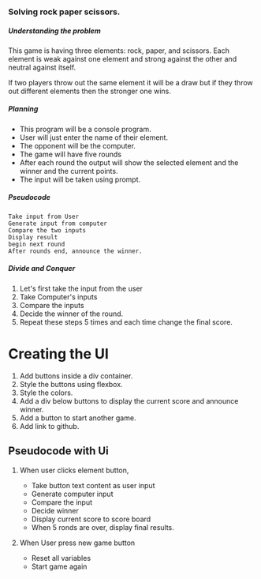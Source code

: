 ### Solving rock paper scissors.

##### Understanding the problem

This game is having three elements: rock, paper, and scissors. Each element is weak against one element and strong against the other and neutral against itself.

If two players throw out the same element it will be a draw but if they throw out different elements then the stronger one wins.

##### Planning
- This program will be a console program.
- User will just enter the name of their element.
- The opponent will be the computer.
- The game will have five rounds
- After each round the output will show the selected element and the winner and the current points.
- The input will be taken using prompt.
 ##### Pseudocode
```
Take input from User
Generate input from computer
Compare the two inputs
Display result
begin next round
After rounds end, announce the winner.
```
##### Divide and Conquer

1. Let's first take the input from the user
2. Take Computer's inputs 
3. Compare the inputs
4. Decide the winner of the round.
5. Repeat these steps 5 times and each time change the final score.

# Creating the UI

1. Add buttons inside a div container.
2. Style the buttons using flexbox.
3. Style the colors.
4. Add a div below buttons to display the current score and announce winner.
5. Add a button to start another game.
6. Add link to github.



## Pseudocode with Ui

1. When user clicks element button, 
    - Take button text content as user input 
    - Generate computer input
    - Compare the input
    - Decide winner
    - Display current score to score board
    - When 5 ronds are over, display final results.

2. When User press new game button
    - Reset all variables
    - Start game again
